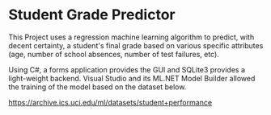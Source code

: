 # Student Grade Predictor
This Project uses a regression machine learning algorithm to predict, with decent certainty, a student's final grade based on various specific attributes (age, number of school absences, number of test failures, etc).

Using C#, a forms application provides the GUI and SQLite3 provides a light-weight backend. Visual Studio and its ML.NET Model Builder allowed the training of the model based on the dataset below.

https://archive.ics.uci.edu/ml/datasets/student+performance

